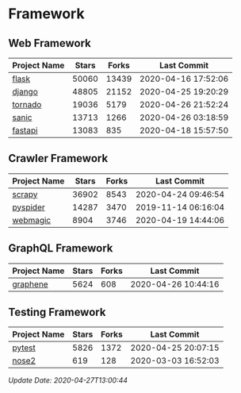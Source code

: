 # Framework

## Web Framework

| Project Name | Stars | Forks | Last Commit |
| ------------ | ----- | ----- | ----------- |
| [flask](https://github.com/pallets/flask) | 50060 | 13439 | 2020-04-16 17:52:06 |
| [django](https://github.com/django/django) | 48805 | 21152 | 2020-04-25 19:20:29 |
| [tornado](https://github.com/tornadoweb/tornado) | 19036 | 5179 | 2020-04-26 21:52:24 |
| [sanic](https://github.com/huge-success/sanic) | 13713 | 1266 | 2020-04-26 03:18:59 |
| [fastapi](https://github.com/tiangolo/fastapi) | 13083 | 835 | 2020-04-18 15:57:50 |

## Crawler Framework

| Project Name | Stars | Forks | Last Commit |
| ------------ | ----- | ----- | ----------- |
| [scrapy](https://github.com/scrapy/scrapy) | 36902 | 8543 | 2020-04-24 09:46:54 |
| [pyspider](https://github.com/binux/pyspider) | 14287 | 3470 | 2019-11-14 06:16:04 |
| [webmagic](https://github.com/code4craft/webmagic) | 8904 | 3746 | 2020-04-19 14:44:06 |

## GraphQL Framework

| Project Name | Stars | Forks | Last Commit |
| ------------ | ----- | ----- | ----------- |
| [graphene](https://github.com/graphql-python/graphene) | 5624 | 608 | 2020-04-26 10:44:16 |

## Testing Framework

| Project Name | Stars | Forks | Last Commit |
| ------------ | ----- | ----- | ----------- |
| [pytest](https://github.com/pytest-dev/pytest) | 5826 | 1372 | 2020-04-25 20:07:15 |
| [nose2](https://github.com/nose-devs/nose2) | 619 | 128 | 2020-03-03 16:52:03 |

*Update Date: 2020-04-27T13:00:44*